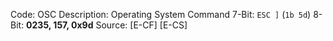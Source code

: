 Code: OSC
Description: Operating System Command
7-Bit: `ESC ]` (`1b 5d`)
8-Bit: **0235, 157, 0x9d**
Source: [E-CF] [E-CS]
